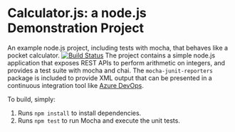 Calculator.js: a node.js Demonstration Project
==============================================
An example node.js project, including tests with mocha, that behaves like
a pocket calculator.
[![Build Status](https://dev.azure.com/jagadeeshnarala/Integrating%20External%20Source%20Control%20with%20Azure%20Pipelines/_apis/build/status/jagadeeshnarala222.calculator?branchName=refs%2Fpull%2F1%2Fmerge)](https://dev.azure.com/jagadeeshnarala/Integrating%20External%20Source%20Control%20with%20Azure%20Pipelines/_build/latest?definitionId=9&branchName=refs%2Fpull%2F1%2Fmerge)
The project contains a simple node.js application that exposes REST APIs
to perform arithmetic on integers, and provides a test suite with mocha
and chai.  The `mocha-junit-reporters` package is included to provide XML
output that can be presented in a continuous integration tool like
[Azure DevOps](https://azure.com/devops).

To build, simply:

1. Runs `npm install` to install dependencies.
2. Runs `npm test` to run Mocha and execute the unit tests.

